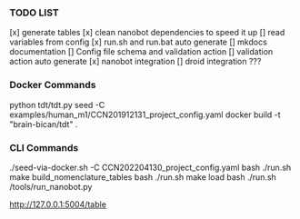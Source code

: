 ### TODO LIST

[x] generate tables
[x] clean nanobot dependencies to speed it up
[] read variables from config
[x] run.sh and run.bat auto generate
[] mkdocs documentation
[] Config file schema and validation action
[] validation action auto generate
[x] nanobot integration
[] droid integration ???


### Docker Commands

python tdt/tdt.py seed -C examples/human_m1/CCN201912131_project_config.yaml
docker build -t "brain-bican/tdt" .


### CLI Commands

./seed-via-docker.sh -C CCN202204130_project_config.yaml
bash ./run.sh make build_nomenclature_tables
bash ./run.sh make load
bash ./run.sh /tools/run_nanobot.py

http://127.0.0.1:5004/table